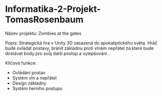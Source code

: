 # Informatika-2-Projekt-TomasRosenbaum
Název projektu: Zombies at the gates

Popis:
Strategická hra v Unity 3D zasazená do apokaliptického světa. Hráč bude ovládát postavy, bránit základnu proti vlnám nepřátel za které bude dostávat body pro svůj další postup a vylepšování.

Klíčové funkce:
- Ovládání postav
- Systém vln a nepřátel
- Design základny
- Systém herního postupu
